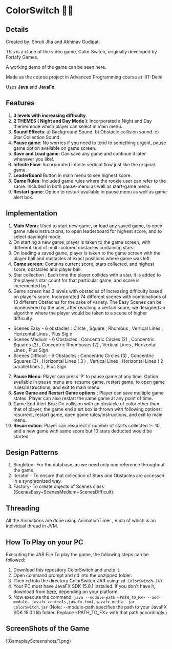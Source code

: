 # ColorSwitch 🌈🌈

## Details

Created by: Shruti Jha and Abhinav Gudipati

This is a clone of the video game, Color Switch, originally developed by Fortafy Games.

A working demo of the game can be seen here.

Made as the course project in Advanced Programming course at IIIT-Delhi.

Uses **Java** and **JavaFx**.

## Features

1) **3 levels with increasing difficulty**.
2) **2 THEMES ( Night and Day Mode )**: Incorporated a Night and Day theme/mode which player can select in main menu.
3) **Sound Effects**:
  a) Background Sound.
  b) Obstacle collision sound.
  c) Star Collection Sound.
4) **Pause game**:
   No worries if you need to tend to something urgent, pause game option available on game screen.
5) **Save and Load game**:
   Can save any game and continue it later whenever you like!.
6) **Infinite Flow**:
   Incorporated infinite vertical flow just like the original game.
7) **LeaderBoard**
   Button in main menu to see highest score.
8) **Game Rules**:
   Included game rules where the rookie user can refer to the same. Included in both pause-menu as well as start-game menu.
9) **Restart game**:
   Option to restart available in pause menu as well as game alert box.

## Implementation

 1) **Main Menu**: Used to start new game, or load any saved game, to open game rules/instructions, to open leaderboard for highest score, and
   to select day/night mode.
 2) On starting a new game, player is taken to the game screen, with different kind of multi-colored obstacles containing stars.
 3) On loading a saved game, player is taken to the game screen with the player ball and obstacles at exact positions where game was left.
 4) **Game screen**: Contains current score, stars collected, and highest score, obstacles and player ball.
 5) Star collection : Each time the player collides with a star, it is added to the player’s star count for that particular game, and score is
 incremented by 1.
 6) Game screen has 3 levels with obstacles of increasing difficulty based on player’s score. Incorporated 74 different scenes with combinations of 13 different
   Obstacles for the sake of variety. The Easy Scenes can be maneuvered by the user, after reaching a certain score, we designed an algorithm where the player would be taken to    a scene of higher difficulty.
   - Scenes Easy - 6 obstacles : Circle , Square , Rhombus , Vertical Lines , Horizontal Lines , Plus Sig.n
   - Scenes Medium - 6 Obstacles : Concentric Circles (2) , Concentric Squares (2) , Concentric Rhombuses (2) , Vertical Lines ,
     Horizontal Lines , Plus Sign.
   - Scenes Difficult - 6 Obstacles : Concentric Circles (3) , Concentric Squares (3) , Horizontal Lines ( 3 ) , Vertical Lines , Horizontal
     Lines ( 2 parallel lines ) , Plus Sign.
 7) **Pause Menu**: Player can press ‘P’ to pause game at any time. Option available in pause menu are: resume game, restart game, to open
 game rules/instructions, and exit to main menu.
 8) **Save Game and Restart Game options** : Player can save multiple game states. Player can also restart the same game at any point of time.
 9) Game End Alert Box: On collision with an obstacle of color other than that of player, the game end alert box is thrown with following
 options: resurrect, restart game, open game rules/instructions, and exit to main menu.
 10) **Resurrection**: Player can resurrect if number of starts collected >=10, and a new game with same score but 10 stars deducted would be
 started.
 
 ## Design Patterns
 
 1) Singleton- For the database, as we need only one reference throughout the game.
 2) Iterator - To ensure that collection of Stars and Obstacles are accessed in a synchronized way.
 3) Factory- To create objects of Scenes class (ScenesEasy+ScenesMedium+ScenesDifficult).
 
 ## Threading 
 All the Animations are done using AnimationTimer , each of which is an individual thread in JVM.
 
 ## How To Play on your PC

 Executing the JAR File
 To play the game, the following steps can be followed:

 1) Download this repository ColorSwitch and unzip it.
 2) Open command prompt and cd into the unzipped folder.
 3) Then cd into the directory ColorSwitch-JAR using: ```cd ColorSwitch-JAR```.
 4) Your PC must have JavaFX SDK 15.0.1 installed. If you don't have it, download from [here](https://gluonhq.com/products/javafx/), depending on your platform.
 5) Now execute the command: ```java --module-path <PATH_TO_FX> --add-modules javafx.controls,javafx.fxml,javafx.media -jar ColorSwitch.jar```
 (Note: --module-path specifies the path to your JavaFX SDK 15.0.1 lib folder. Replace <PATH_TO_FX> with that path accordingly.)
 
 ## ScreenShots of the Game
 
 !(GameplayScreenshots/1.png)
 
 
 
 
 
 

